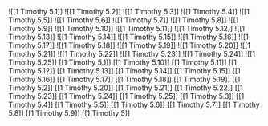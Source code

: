 ![[1 Timothy 5.1]]
![[1 Timothy 5.2]]
![[1 Timothy 5.3]]
![[1 Timothy 5.4]]
![[1 Timothy 5.5]]
![[1 Timothy 5.6]]
![[1 Timothy 5.7]]
![[1 Timothy 5.8]]
![[1 Timothy 5.9]]
![[1 Timothy 5.10]]
![[1 Timothy 5.11]]
![[1 Timothy 5.12]]
![[1 Timothy 5.13]]
![[1 Timothy 5.14]]
![[1 Timothy 5.15]]
![[1 Timothy 5.16]]
![[1 Timothy 5.17]]
![[1 Timothy 5.18]]
![[1 Timothy 5.19]]
![[1 Timothy 5.20]]
![[1 Timothy 5.21]]
![[1 Timothy 5.22]]
![[1 Timothy 5.23]]
![[1 Timothy 5.24]]
![[1 Timothy 5.25]]
[[1 Timothy 5.1]]
[[1 Timothy 5.10]]
[[1 Timothy 5.11]]
[[1 Timothy 5.12]]
[[1 Timothy 5.13]]
[[1 Timothy 5.14]]
[[1 Timothy 5.15]]
[[1 Timothy 5.16]]
[[1 Timothy 5.17]]
[[1 Timothy 5.18]]
[[1 Timothy 5.19]]
[[1 Timothy 5.2]]
[[1 Timothy 5.20]]
[[1 Timothy 5.21]]
[[1 Timothy 5.22]]
[[1 Timothy 5.23]]
[[1 Timothy 5.24]]
[[1 Timothy 5.25]]
[[1 Timothy 5.3]]
[[1 Timothy 5.4]]
[[1 Timothy 5.5]]
[[1 Timothy 5.6]]
[[1 Timothy 5.7]]
[[1 Timothy 5.8]]
[[1 Timothy 5.9]]
[[1 Timothy 5]]
